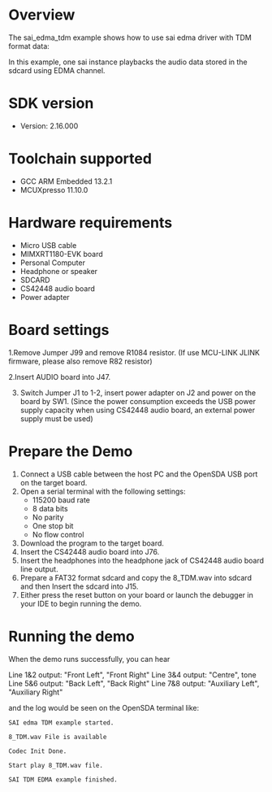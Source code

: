 Overview
========
The sai_edma_tdm example shows how to use sai edma driver with TDM format data:

In this example, one sai instance playbacks the audio data stored in the sdcard using EDMA channel.

SDK version
===========
- Version: 2.16.000

Toolchain supported
===================
- GCC ARM Embedded  13.2.1
- MCUXpresso  11.10.0

Hardware requirements
=====================
- Micro USB cable
- MIMXRT1180-EVK board
- Personal Computer
- Headphone or speaker
- SDCARD
- CS42448 audio board
- Power adapter

Board settings
==============
1.Remove Jumper J99 and remove R1084 resistor.
(If use MCU-LINK JLINK firmware, please also remove R82 resistor)

2.Insert AUDIO board into J47.

3. Switch Jumper J1 to 1-2, insert power adapter on J2 and power on the board by SW1.
(Since the power consumption exceeds the USB power supply capacity when using CS42448 audio board, an external power supply must be used)

Prepare the Demo
================
1.  Connect a USB cable between the host PC and the OpenSDA USB port on the target board.
2.  Open a serial terminal with the following settings:
    - 115200 baud rate
    - 8 data bits
    - No parity
    - One stop bit
    - No flow control
3.  Download the program to the target board.
4.  Insert the CS42448 audio board into J76.
5.  Insert the headphones into the headphone jack of CS42448 audio board line output.
6.  Prepare a FAT32 format sdcard and copy the 8_TDM.wav into sdcard and then Insert the sdcard into J15.
7.  Either press the reset button on your board or launch the debugger in your IDE to begin running the demo.

Running the demo
================
When the demo runs successfully, you can hear

Line 1&2 output: "Front Left", "Front Right"
Line 3&4 output: "Centre", tone
Line 5&6 output: "Back Left", "Back Right"
Line 7&8 output: "Auxiliary Left", "Auxiliary Right"

and the log would be seen on the OpenSDA terminal like:
~~~~~~~~~~~~~~~~~~~
SAI edma TDM example started.

8_TDM.wav File is available

Codec Init Done.

Start play 8_TDM.wav file.

SAI TDM EDMA example finished.
~~~~~~~~~~~~~~~~~~~
